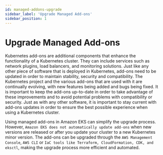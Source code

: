 ```yaml
---
id: managed-addons-upgrade
sidebar_label: 'Upgrade Managed Add-ons'
sidebar_position: 1
---
```


# Upgrade Managed Add-ons

Kubernetes add-ons are additional components that enhance the functionality of a Kubernetes cluster. They can include services such as network plugins, load balancers, and monitoring solutions. Just like any other piece of software that is deployed in Kubernetes, add-ons need to be updated in order to maintain stability, security and compatibility. The Kubernetes project and the various add-ons that are used with it are continually evolving, with new features being added and bugs being fixed. It is important to keep the add-ons up-to-date in order to take advantage of these improvements and to avoid potential problems with compatibility or security. Just as with any other software, it is important to stay current with add-ons updates in order to ensure the best possible experience when using a Kubernetes cluster.

Using managed add-ons in Amazon EKS can simplify the upgrade process. However, `Amazon EKS does not automatically update add-ons` when new versions are released or after you update your cluster to a new Kubernetes minor version. The add-ons can be upgraded through the `AWS Management Console`, `AWS CLI` or `IaC tools like Terraform, CloudFormation, CDK, and eksctl`, making the upgrade process more efficient and automated.

